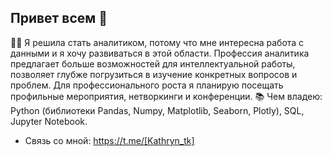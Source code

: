 ## Привет всем 👋

👩‍🎓 Я решила стать аналитиком, потому что мне интересна работа с данными и я хочу развиваться в этой области. Профессия аналитика предлагает больше возможностей для интеллектуальной работы, позволяет глубже погрузиться в изучение конкретных вопросов и проблем. Для профессионального роста я планирую посещать профильные мероприятия, нетворкинги и конференции.
📚 Чем владею: Python (библиотеки Pandas, Numpy, Matplotlib, Seaborn, Plotly), SQL, Jupyter Notebook.
- Связь со мной:  https://t.me/[Kathryn_tk]

